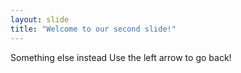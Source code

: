 ```yaml
---
layout: slide
title: "Welcome to our second slide!"
---
```

Something else instead
Use the left arrow to go back!
